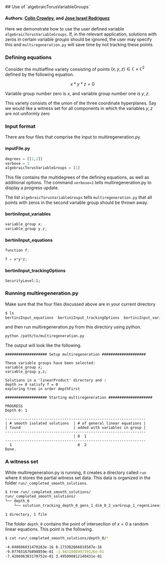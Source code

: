 <link rel="stylesheet" href="modest.css">
<style>
pre, code, pre code {
  max-height: 400px;
}
</style>
## Use of `algebraicTorusVariableGroups`

#### Authors: [Colin Crowley](https://sites.google.com/view/colincrowley/home), and [Jose Israel Rodriguez](https://www.math.wisc.edu/~jose/)

Here we demonstrate how to use the user defined variable 
`algebraicTorusVariableGroups`. If, in the relevant application, solutions with 
zeros in certain variable *groups* should be ignored, the user may specify 
this and `multiregeneration.py` will save time by not tracking these 
points.

### Defining equations

Consider the multiaffine variety consisting of points $(x,y,z) \in 
\mathbb{C} \times \mathbb{C}^2$ defined by the following equation.

$$
x*y*z = 0
$$

Variable group number zero is $x$, and variable group number one is 
$y,z$.

This variety consists of the union of the three coordinate hyperplanes. 
Say we would like a witness set for all components in which the 
variables $y,z$ are not uniformly zero


### Input format

There are four files that comprise the input to multiregeneration.py

#### inputFile.py
```python
degrees = [[1,2]]
verbose = 1
algebraicTorusVariableGroups = [1]
```
This file contains the multidegrees of the defining equations, as well 
as additional options. The command `verbose=1` tells 
multiregeneration.py to display a progress update.

The list `algebraicTorusVariableGroups` tells `multiregeneration.py` that all 
points with zeros in the second variable group should be thrown away.

#### bertiniInput_variables
```c
variable_group x;
variable_group y,z;
```
#### bertiniInput_equations
```c
function f;

f = x*y*z;
```
#### bertiniInput_trackingOptions
```
SecurityLevel:1;
```

### Running multiregeneration.py

Make sure that the four files discussed above are in your current 
directory
```bash
$ ls
bertiniInput_equations  bertiniInput_trackingOptions  bertiniInput_variables  inputFile.py
```
and then run multiregeneration.py from this directory using python.
```bash
python /path/to/multiregeneration.py
```
The output will look like the following.
```
################### Setup multiregeneration ####################

These variable groups have been selected:
variable_group x;
variable_group y,z;

Solutions in a 'linearProduct' directory and :
depth >= 0 satisfy f = 0
exploring tree in order depthFirst

################### Starting multiregeneration ####################

PROGRESS
Depth 0: 1

----------------------------------------------------------------
| # smooth isolated solutions  | # of general linear equations |
| found                        | added with variables in group |
----------------------------------------------------------------
                               | 0  1
----------------------------------------------------------------
  1                              0  2  
Done.
```

### A witness set
While multiregeneration.py is running, it creates a directory called 
`run` where it stores the partial witness set data. This data is 
organized in the folder `run/_completed_smooth_solutions`.
```bash
$ tree run/_completed_smooth_solutions/
run/_completed_smooth_solutions/
└── depth_0
    └── solution_tracking_depth_0_gens_1_dim_0_2_varGroup_1_regenLinear_1_pointId_76815293686_175634001278

1 directory, 1 file
```

The folder `depth_0` contains the point of intersection of 
$x = 0$ a random linear equations. This point is the following.
```bash 
$ cat run/_completed_smooth_solutions/depth_0/*

-4.048696831470263e-16 8.173382666818587e-16
-9.077031676898859e-01 -3.943108899739126e-01
-7.428696303170752e-01 3.495090812140431e-01
```
